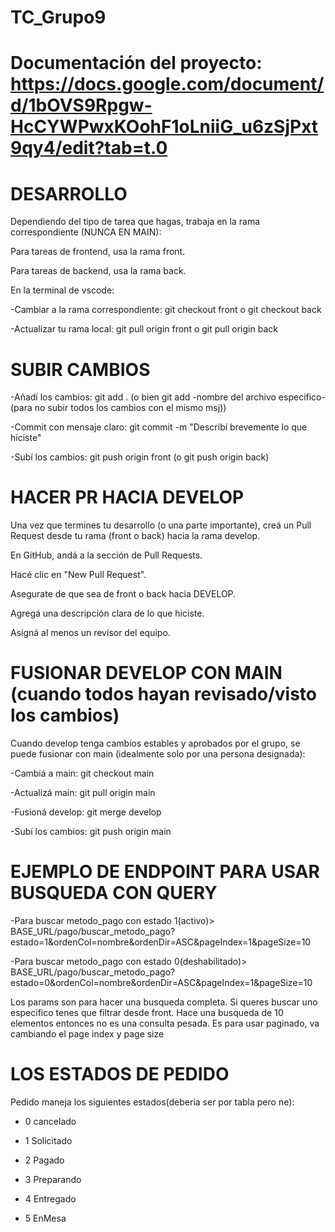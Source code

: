 # TC_Grupo9

# Documentación del proyecto: https://docs.google.com/document/d/1bOVS9Rpgw-HcCYWPwxKOohF1oLniiG_u6zSjPxt9qy4/edit?tab=t.0

# DESARROLLO

Dependiendo del tipo de tarea que hagas, trabaja en la rama correspondiente (NUNCA EN MAIN):

Para tareas de frontend, usa la rama front.

Para tareas de backend, usa la rama back.

En la terminal de vscode:

-Cambiar a la rama correspondiente: git checkout front o git checkout back

-Actualizar tu rama local: git pull origin front o git pull origin back

# SUBIR CAMBIOS

-Añadí los cambios: git add . (o bien git add -nombre del archivo especifico- (para no subir todos los cambios con el mismo msj))

-Commit con mensaje claro: git commit -m "Describí brevemente lo que hiciste"

-Subí los cambios: git push origin front (o git push origin back)

# HACER PR HACIA DEVELOP

Una vez que termines tu desarrollo (o una parte importante), creá un Pull Request desde tu rama (front o back) hacia la rama develop.

En GitHub, andá a la sección de Pull Requests.

Hacé clic en "New Pull Request".

Asegurate de que sea de front o back hacia DEVELOP.

Agregá una descripción clara de lo que hiciste.

Asigná al menos un revisor del equipo.

# FUSIONAR DEVELOP CON MAIN (cuando todos hayan revisado/visto los cambios)

Cuando develop tenga cambios estables y aprobados por el grupo, se puede fusionar con main (idealmente solo por una persona designada):

-Cambiá a main: git checkout main

-Actualizá main: git pull origin main

-Fusioná develop: git merge develop

-Subí los cambios: git push origin main

# EJEMPLO DE ENDPOINT PARA USAR BUSQUEDA CON QUERY

-Para buscar metodo_pago con estado 1(activo)> BASE_URL/pago/buscar_metodo_pago?estado=1&ordenCol=nombre&ordenDir=ASC&pageIndex=1&pageSize=10

-Para buscar metodo_pago con estado 0(deshabilitado)> BASE_URL/pago/buscar_metodo_pago?estado=0&ordenCol=nombre&ordenDir=ASC&pageIndex=1&pageSize=10

Los params son para hacer una busqueda completa. Si queres buscar uno especifico tenes que filtrar desde front. Hace una busqueda de 10 elementos entonces no es una consulta pesada. Es para usar paginado, va cambiando el page index y page size

# LOS ESTADOS DE PEDIDO

Pedido maneja los siguientes estados(deberia ser por tabla pero ne):

- 0 cancelado

- 1 Solicitado

- 2 Pagado

- 3 Preparando

- 4 Entregado

- 5 EnMesa

